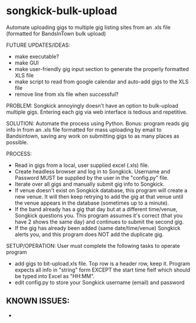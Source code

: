 # songkick-bulk-upload
Automate uploading gigs to multiple gig listing sites from an .xls file (formatted for BandsInTown bulk upload)



FUTURE UPDATES/IDEAS:

- make executable?
- make GUI
- make user-friendly gig input section to generate the properly formatted XLS file
- make script to read from google calendar and auto-add gigs to the XLS file
- remove line from xls file when successful?






PROBLEM: Songkick annoyingly doesn't have an option to bulk-upload multiple gigs. Entering each gig via web interface is tedious and repetitive.

SOLUTION: Automate the process using Python. Bonus: program reads gig info in from an .xls file formatted for mass uploading by email to Bandsintown, saving any work on submitting gigs to as many places as possible.

PROCESS:
- Read in gigs from a local, user supplied excel (.xls) file.
- Create headless browser and log in to Songkick. Username and Password MUST be supplied by the user in the "config.py" file.
- Iterate over all gigs and manually submit gig info to Songkick.
- If venue doesn't exist on Songkick database, this program will create a new venue. It will then keep retrying to add the gig at that venue until the venue appears in the database (sometimes up to a minute).
- If the band already has a gig that day but at a different time/venue, Songkick questions you. This program assumes it's correct (that you have 2 shows the same day) and continues to submit the second gig.
- If the gig has already been added (same date/time/venue) Songkick alerts you, and this program does NOT add the duplicate gig.

SETUP/OPERATION: User must complete the following tasks to operate program
- add gigs to bit-upload.xls file. Top row is a header row, keep it. Program expects all info in "string" form EXCEPT the start time fielf which should be typed into Excel as "HH:MM".
- edit config.py to store your Songkick username (email) and password

KNOWN ISSUES:
-
-
